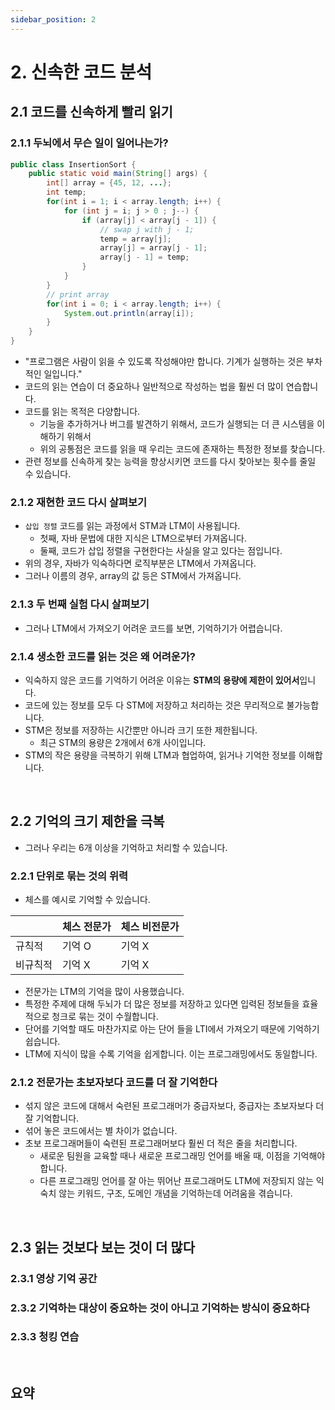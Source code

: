 ```yaml
---
sidebar_position: 2
---
```


# 2. 신속한 코드 분석

## 2.1 코드를 신속하게 빨리 읽기

### 2.1.1 두뇌에서 무슨 일이 일어나는가?

```java
public class InsertionSort {
    public static void main(String[] args) {
        int[] array = {45, 12, ...};
        int temp;
        for(int i = 1; i < array.length; i++) {
            for (int j = i; j > 0 ; j--) {
                if (array[j] < array[j - 1]) {
                    // swap j with j - 1;
                    temp = array[j];
                    array[j] = array[j - 1];
                    array[j - 1] = temp;
                }
            }
        }
        // print array
        for(int i = 0; i < array.length; i++) {
            System.out.println(array[i]);
        }
    }
}
```

- "프로그램은 사람이 읽을 수 있도록 작성해야만 합니다. 기계가 실행하는 것은 부차적인 일입니다."
- 코드의 읽는 연습이 더 중요하나 일반적으로 작성하는 법을 훨씬 더 많이 연습합니다.
- 코드를 읽는 목적은 다양합니다.
  - 기능을 추가하거나 버그를 발견하기 위해서, 코드가 실행되는 더 큰 시스템을 이해하기 위해서
  - 위의 공통점은 코드를 읽을 때 우리는 코드에 존재하는 특정한 정보를 찾습니다.
- 관련 정보를 신속하게 찾는 능력을 향상시키면 코드를 다시 찾아보는 횟수를 줄일 수 있습니다.

### 2.1.2 재현한 코드 다시 살펴보기

- `삽입 정렬` 코드를 읽는 과정에서 STM과 LTM이 사용됩니다.
  - 첫째, 자바 문법에 대한 지식은 LTM으로부터 가져옵니다.
  - 둘째, 코드가 삽입 정렬을 구현한다는 사실을 알고 있다는 점입니다.
- 위의 경우, 자바가 익숙하다면 로직부분은 LTM에서 가져옵니다.
- 그러나 이름의 경우, array의 값 등은 STM에서 가져옵니다.

### 2.1.3 두 번째 실험 다시 살펴보기

- 그러나 LTM에서 가져오기 어려운 코드를 보면, 기억하기가 어렵습니다.

### 2.1.4 생소한 코드를 읽는 것은 왜 어려운가?

- 익숙하지 않은 코드를 기억하기 어려운 이유는 **STM의 용량에 제한이 있어서**입니다.
- 코드에 있는 정보를 모두 다 STM에 저장하고 처리하는 것은 무리적으로 불가능합니다.
- STM은 정보를 저장하는 시간뿐만 아니라 크기 또한 제한됩니다.
  - 최근 STM의 용량은 2개에서 6개 사이입니다.
- STM의 작은 용량을 극복하기 위해 LTM과 협업하여, 읽거나 기억한 정보를 이해합니다.

<br/>

## 2.2 기억의 크기 제한을 극복

- 그러나 우리는 6개 이상을 기억하고 처리할 수 있습니다.

### 2.2.1 단위로 묶는 것의 위력

- 체스를 예시로 기억할 수 있습니다.

| |체스 전문가|체스 비전문가|
|-|-|-|
|규칙적|기억 O|기억 X|
|비규칙적|기억 X|기억 X|

- 전문가는 LTM의 기억을 많이 사용했습니다.
- 특정한 주제에 대해 두뇌가 더 많은 정보를 저장하고 있다면 입력된 정보들을 효율적으로 청크로 묶는 것이 수월합니다.
- 단어를 기억할 때도 마찬가지로 아는 단어 들을 LTI에서 가져오기 때문에 기억하기 쉽습니다.
- LTM에 지식이 많을 수록 기억을 쉽게합니다. 이는 프로그래밍에서도 동일합니다.

### 2.1.2 전문가는 초보자보다 코드를 더 잘 기억한다

- 섞지 않은 코드에 대해서 숙련된 프로그래머가 중급자보다, 중급자는 초보자보다 더 잘 기억합니다.
- 섞어 놓은 코드에서는 별 차이가 없습니다.
- 초보 프로그래머들이 숙련된 프로그래머보다 훨씬 더 적은 줄을 처리합니다.
  - 새로운 팀원을 교육할 때나 새로운 프로그래밍 언어를 배울 때, 이점을 기억해야 합니다.
  - 다른 프로그래밍 언어를 잘 아는 뛰어난 프로그래머도 LTM에 저장되지 않는 익숙치 않는 키워드, 구조, 도메인 개념을 기억하는데 어려움을 겪습니다.

<br/>

## 2.3 읽는 것보다 보는 것이 더 많다

### 2.3.1 영상 기억 공간

### 2.3.2 기억하는 대상이 중요하는 것이 아니고 기억하는 방식이 중요하다

### 2.3.3 청킹 연습

<br/>

## 요약


